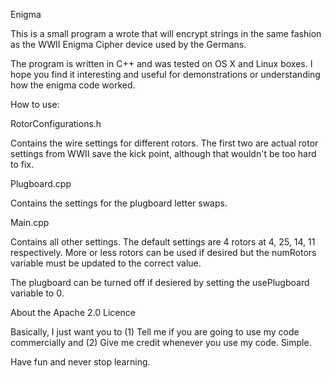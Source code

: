 Enigma


This is a small program a wrote that will encrypt strings in the same fashion as the WWII Enigma Cipher device used by the Germans.

The program is written in C++ and was tested on OS X and Linux boxes.  I hope you find it interesting and useful for demonstrations or understanding how the enigma code worked.

How to use:

RotorConfigurations.h

Contains the wire settings for different rotors.  The first two are actual rotor settings from WWII save the kick point, although that wouldn't be too hard to fix.

Plugboard.cpp

Contains the settings for the plugboard letter swaps.

Main.cpp

Contains all other settings.  The default settings are 4 rotors at 4, 25, 14, 11 respectively.  More or less rotors can be used if desired but the numRotors variable must be updated to the correct value.

The plugboard can be turned off if desiered by setting the usePlugboard variable to 0.


About the Apache 2.0 Licence

Basically, I just want you to (1) Tell me if you are going to use my code commercially and (2) Give me credit whenever you use my code.
Simple.

Have fun and never stop learning.
